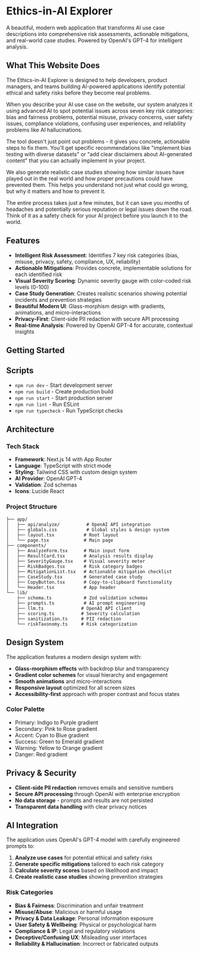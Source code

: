# Ethics-in-AI Explorer

A beautiful, modern web application that transforms AI use case descriptions into comprehensive risk assessments, actionable mitigations, and real-world case studies. Powered by OpenAI's GPT-4 for intelligent analysis.

## What This Website Does

The Ethics-in-AI Explorer is designed to help developers, product managers, and teams building AI-powered applications identify potential ethical and safety risks before they become real problems. 

When you describe your AI use case on the website, our system analyzes it using advanced AI to spot potential issues across seven key risk categories: bias and fairness problems, potential misuse, privacy concerns, user safety issues, compliance violations, confusing user experiences, and reliability problems like AI hallucinations.

The tool doesn't just point out problems - it gives you concrete, actionable steps to fix them. You'll get specific recommendations like "implement bias testing with diverse datasets" or "add clear disclaimers about AI-generated content" that you can actually implement in your project.

We also generate realistic case studies showing how similar issues have played out in the real world and how proper precautions could have prevented them. This helps you understand not just what could go wrong, but why it matters and how to prevent it.

The entire process takes just a few minutes, but it can save you months of headaches and potentially serious reputation or legal issues down the road. Think of it as a safety check for your AI project before you launch it to the world.

## Features

- **Intelligent Risk Assessment**: Identifies 7 key risk categories (bias, misuse, privacy, safety, compliance, UX, reliability)
- **Actionable Mitigations**: Provides concrete, implementable solutions for each identified risk
- **Visual Severity Scoring**: Dynamic severity gauge with color-coded risk levels (0-100)
- **Case Study Generation**: Creates realistic scenarios showing potential incidents and prevention strategies
- **Beautiful Modern UI**: Glass-morphism design with gradients, animations, and micro-interactions
- **Privacy-First**: Client-side PII redaction with secure API processing
- **Real-time Analysis**: Powered by OpenAI GPT-4 for accurate, contextual insights

## Getting Started

## Scripts

- `npm run dev` - Start development server
- `npm run build` - Create production build  
- `npm run start` - Start production server
- `npm run lint` - Run ESLint
- `npm run typecheck` - Run TypeScript checks

## Architecture

### Tech Stack
- **Framework**: Next.js 14 with App Router
- **Language**: TypeScript with strict mode
- **Styling**: Tailwind CSS with custom design system
- **AI Provider**: OpenAI GPT-4
- **Validation**: Zod schemas
- **Icons**: Lucide React

### Project Structure
```
├── app/
│   ├── api/analyze/          # OpenAI API integration
│   ├── globals.css           # Global styles & design system
│   ├── layout.tsx           # Root layout
│   └── page.tsx             # Main page
├── components/
│   ├── AnalyzeForm.tsx      # Main input form
│   ├── ResultCard.tsx       # Analysis results display
│   ├── SeverityGauge.tsx    # Visual severity meter
│   ├── RiskBadges.tsx       # Risk category badges
│   ├── MitigationList.tsx   # Actionable mitigation checklist
│   ├── CaseStudy.tsx        # Generated case study
│   ├── CopyButton.tsx       # Copy-to-clipboard functionality
│   └── Header.tsx           # App header
└── lib/
    ├── schema.ts            # Zod validation schemas
    ├── prompts.ts           # AI prompt engineering
    ├── llm.ts              # OpenAI API client
    ├── scoring.ts          # Severity calculation
    ├── sanitization.ts     # PII redaction
    └── riskTaxonomy.ts     # Risk categorization
```

## Design System

The application features a modern design system with:

- **Glass-morphism effects** with backdrop blur and transparency
- **Gradient color schemes** for visual hierarchy and engagement  
- **Smooth animations** and micro-interactions
- **Responsive layout** optimized for all screen sizes
- **Accessibility-first** approach with proper contrast and focus states

### Color Palette
- Primary: Indigo to Purple gradient
- Secondary: Pink to Rose gradient  
- Accent: Cyan to Blue gradient
- Success: Green to Emerald gradient
- Warning: Yellow to Orange gradient
- Danger: Red gradient

## Privacy & Security

- **Client-side PII redaction** removes emails and sensitive numbers
- **Secure API processing** through OpenAI with enterprise encryption
- **No data storage** - prompts and results are not persisted
- **Transparent data handling** with clear privacy notices

## AI Integration

The application uses OpenAI's GPT-4 model with carefully engineered prompts to:

1. **Analyze use cases** for potential ethical and safety risks
2. **Generate specific mitigations** tailored to each risk category
3. **Calculate severity scores** based on likelihood and impact
4. **Create realistic case studies** showing prevention strategies

### Risk Categories
- **Bias & Fairness**: Discrimination and unfair treatment
- **Misuse/Abuse**: Malicious or harmful usage
- **Privacy & Data Leakage**: Personal information exposure
- **User Safety & Wellbeing**: Physical or psychological harm
- **Compliance & IP**: Legal and regulatory violations
- **Deceptive/Confusing UX**: Misleading user interfaces
- **Reliability & Hallucination**: Incorrect or fabricated outputs